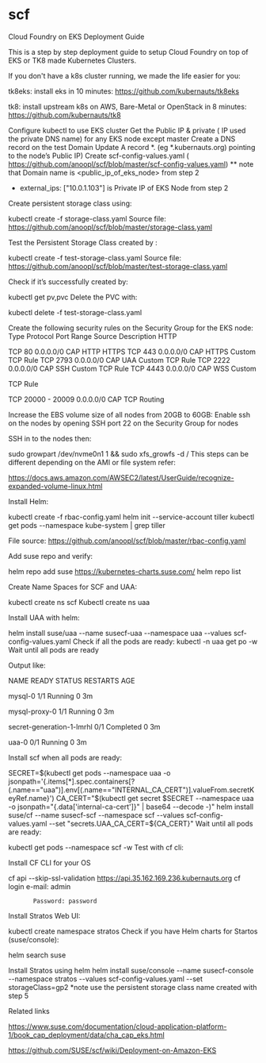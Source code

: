 # scf
Cloud Foundry on EKS Deployment Guide

This is a step by step deployment guide to setup Cloud Foundry on top of EKS or TK8 made Kubernetes Clusters.

If you don't have a k8s cluster running, we made the life easier for you:

tk8eks: install eks in 10 minutes:
https://github.com/kubernauts/tk8eks

tk8: install upstream k8s on AWS, Bare-Metal or OpenStack in 8 minutes:
https://github.com/kubernauts/tk8


Configure kubectl to use EKS cluster
Get the Public IP & private ( IP used the private DNS name)  for any EKS node except master
Create a DNS record on the test Domain
Update A record *.<your-test-domain>  (eg *.kubernauts.org) pointing to the node’s Public IP)
Create scf-config-values.yaml ( https://github.com/anoopl/scf/blob/master/scf-config-values.yaml)
** note that Domain name is <public_ip_of_eks_node> from step 2

* external_ips: ["10.0.1.103"] is Private IP of EKS Node from step 2

Create persistent storage class using:

kubectl create -f storage-class.yaml
Source file: https://github.com/anoopl/scf/blob/master/storage-class.yaml

Test the Persistent Storage Class created by :

kubectl create -f test-storage-class.yaml
Source file: https://github.com/anoopl/scf/blob/master/test-storage-class.yaml

Check if it’s successfully created by:

kubectl get pv,pvc
Delete the PVC with:

kubectl  delete -f test-storage-class.yaml

Create the following security rules on the Security Group for the EKS node:
Type	Protocol	Port Range	Source	Description
HTTP

TCP	80	0.0.0.0/0	CAP HTTP
HTTPS	TCP	443	0.0.0.0/0	CAP HTTPS
Custom TCP Rule	TCP	2793	0.0.0.0/0	CAP UAA
Custom TCP Rule	TCP	2222	0.0.0.0/0	CAP SSH
Custom TCP Rule	TCP	4443	0.0.0.0/0	CAP WSS
Custom

TCP Rule

TCP	20000 - 20009	0.0.0.0/0	CAP TCP Routing


Increase the EBS volume size of all nodes from 20GB to 60GB:
Enable ssh on the nodes by opening SSH port 22 on the Security Group for nodes

SSH in to the nodes then:

sudo growpart /dev/nvme0n1 1 && sudo xfs_growfs -d /
This steps can be different depending on the AMI or file system refer:

https://docs.aws.amazon.com/AWSEC2/latest/UserGuide/recognize-expanded-volume-linux.html

Install Helm:



kubectl create -f rbac-config.yaml
helm init --service-account tiller
kubectl get pods --namespace kube-system | grep tiller


File source: https://github.com/anoopl/scf/blob/master/rbac-config.yaml

Add suse repo and verify:



helm repo add suse https://kubernetes-charts.suse.com/
helm repo list




Create Name Spaces for SCF and UAA:



kubectl create ns scf
Kubectl create ns uaa




Install UAA with helm:


helm install suse/uaa  --name susecf-uaa --namespace uaa --values scf-config-values.yaml
Check if all the pods are ready:
kubectl -n uaa get po -w
Wait until all pods are ready

Output like:



NAME                        READY STATUS RESTARTS   AGE
 
mysql-0                     1/1 Running 0     3m
 
mysql-proxy-0               1/1 Running 0     3m
 
secret-generation-1-lmrhl   0/1 Completed 0     3m
 
uaa-0                       0/1 Running 0     3m


Install scf when all pods are ready:


SECRET=$(kubectl get pods --namespace uaa -o jsonpath='{.items[*].spec.containers[?(.name=="uaa")].env[(.name=="INTERNAL_CA_CERT")].valueFrom.secretKeyRef.name}')
CA_CERT="$(kubectl get secret $SECRET --namespace uaa -o jsonpath="{.data['internal-ca-cert']}" | base64 --decode -)"
 helm install suse/cf --name susecf-scf --namespace scf --values scf-config-values.yaml --set "secrets.UAA_CA_CERT=${CA_CERT}"
Wait until all pods are ready:

kubectl get pods --namespace scf -w
Test with cf cli:

Install CF CLI for your OS



cf api --skip-ssl-validation https://api.35.162.169.236.kubernauts.org
cf login
           e-mail: admin

           Password: password

Install Stratos Web UI:

kubectl create namespace stratos
Check if you have Helm charts for Startos (suse/console):

helm search suse

Install Stratos using helm
helm install suse/console  --name susecf-console --namespace stratos --values scf-config-values.yaml  --set storageClass=gp2
*note use the persistent storage class name created with step 5



Related links

https://www.suse.com/documentation/cloud-application-platform-1/book_cap_deployment/data/cha_cap_eks.html

https://github.com/SUSE/scf/wiki/Deployment-on-Amazon-EKS
